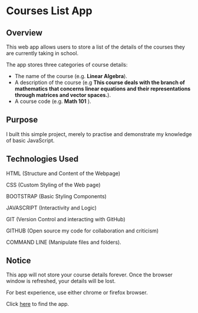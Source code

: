 # Courses List App

## Overview
This web app allows users to store a list of the details of the courses they are currently taking in school.

The app stores three categories of course details:
* The name of the course (e.g. **Linear Algebra**).
* A description of the course (e.g **This course deals with the branch of mathematics that concerns linear equations and their representations through matrices and vector spaces.**).
* A course code (e.g. **Math 101** ).
## Purpose
I built this simple project, merely to practise and demonstrate my knowledge of basic JavaScript.

## Technologies Used
HTML (Structure and Content of the Webpage)

CSS (Custom Styling of the Web page)

BOOTSTRAP (Basic Styling Components)

JAVASCRIPT (Interactivity and Logic)

GIT (Version Control and interacting with GitHub)

GITHUB (Open source my code for collaboration and criticism)

COMMAND LINE (Manipulate files and folders).

## Notice
This app will not store your course details forever. Once the browser window is refreshed, your details will be lost.

For best experience, use either chrome or firefox browser.

Click [here](https://immanuel5015.github.io/BookListApp/courselist.html) to find the app.


